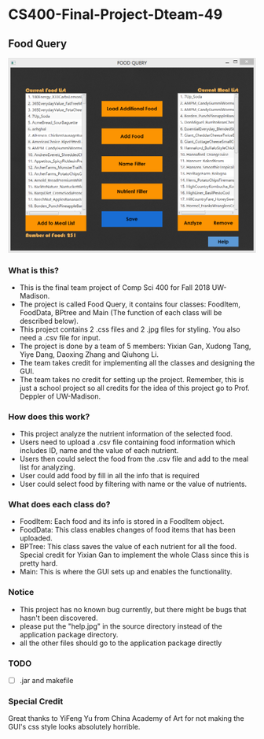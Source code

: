 # CS400-Final-Project-Dteam-49
## Food Query
![Screenshot of this project](https://github.com/XudongTang/CS400-Final-Project-Dteam-49/blob/master/screenshot.png)
### What is this?
- This is the final team project of Comp Sci 400 for Fall 2018 UW-Madison. 
- The project is called Food Query, it contains four classes: FoodItem, FoodData, BPtree and Main (The function of each class will be described below).
- This project contains 2 .css files and 2 .jpg files for styling. You also need a .csv file for input.
- The project is done by a team of 5 members: Yixian Gan, Xudong Tang, Yiye Dang, Daoxing Zhang and Qiuhong Li.
- The team takes credit for implementing all the classes and designing the GUI.
- The team takes no credit for setting up the project. Remember, this is just a school project so all credits for the idea of this project go to Prof. Deppler of UW-Madison.
### How does this work?
- This project analyze the nutrient information of the selected food.
- Users need to upload a .csv file containing food information which includes ID, name and the value of each nutrient.
- Users then could select the food from the .csv file and add to the meal list for analyzing.
- User could add food by fill in all the info that is required
- User could select food by filtering with name or the value of nutrients.
### What does each class do?
- FoodItem: Each food and its info is stored in a FoodItem object.
- FoodData: This class enables changes of food items that has been uploaded.
- BPTree: This class saves the value of each nutrient for all the food. Special credit for Yixian Gan to implement the whole Class since this is pretty hard.
- Main: This is where the GUI sets up and enables the functionality.
### Notice
- This project has no known bug currently, but there might be bugs that hasn't been discovered.
- please put the "help.jpg" in the source directory instead of the application package directory. 
- all the other files should go to the application package directly
### TODO
- [ ] .jar and makefile 
### Special Credit
Great thanks to YiFeng Yu from China Academy of Art for not making the GUI's css style looks absolutely horrible.
